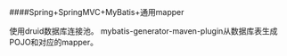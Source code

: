 ####Spring+SpringMVC+MyBatis+通用mapper

使用druid数据库连接池。
mybatis-generator-maven-plugin从数据库表生成POJO和对应的mapper。

